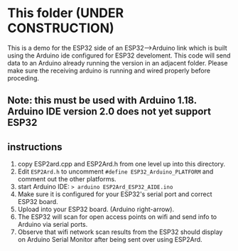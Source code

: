 # This folder  (UNDER CONSTRUCTION)

This is a demo for the ESP32 side of an ESP32-->Arduino link which is built using the Arduino ide 
configured for ESP32 develoment.   This code will send data to an Arduino already running the version in
an adjacent folder.  Please make sure the receiving arduino is running and wired properly before proceding. 

## Note: this must be used with Arduino 1.18.  Arduino IDE version 2.0 does not yet support ESP32

## instructions
1) copy ESP2ard.cpp and ESP2Ard.h from one level up into this directory.
2) Edit `ESP2Ard.h` to uncomment `#define ESP32_Arduino_PLATFORM` and comment out the other platforms.
3) start Arduino IDE: `> arduino ESP2Ard_ESP32_AIDE.ino`
4) Make sure it is configured for your ESP32's serial port and correct ESP32 board. 
5) Upload into your ESP32 board. (Arduino right-arrow).
6) The ESP32 will scan for open access points on wifi and send info to Arduino
via serial ports.
7) Observe that wifi network scan results from the ESP32 should display on Arduino Serial Monitor after being sent over using ESP2Ard.
